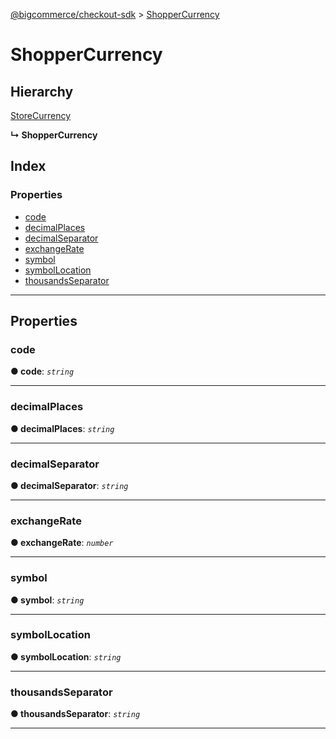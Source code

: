 [@bigcommerce/checkout-sdk](../README.md) > [ShopperCurrency](../interfaces/shoppercurrency.md)

# ShopperCurrency

## Hierarchy

 [StoreCurrency](storecurrency.md)

**↳ ShopperCurrency**

## Index

### Properties

* [code](shoppercurrency.md#code)
* [decimalPlaces](shoppercurrency.md#decimalplaces)
* [decimalSeparator](shoppercurrency.md#decimalseparator)
* [exchangeRate](shoppercurrency.md#exchangerate)
* [symbol](shoppercurrency.md#symbol)
* [symbolLocation](shoppercurrency.md#symbollocation)
* [thousandsSeparator](shoppercurrency.md#thousandsseparator)

---

## Properties

<a id="code"></a>

###  code

**● code**: *`string`*

___
<a id="decimalplaces"></a>

###  decimalPlaces

**● decimalPlaces**: *`string`*

___
<a id="decimalseparator"></a>

###  decimalSeparator

**● decimalSeparator**: *`string`*

___
<a id="exchangerate"></a>

###  exchangeRate

**● exchangeRate**: *`number`*

___
<a id="symbol"></a>

###  symbol

**● symbol**: *`string`*

___
<a id="symbollocation"></a>

###  symbolLocation

**● symbolLocation**: *`string`*

___
<a id="thousandsseparator"></a>

###  thousandsSeparator

**● thousandsSeparator**: *`string`*

___

